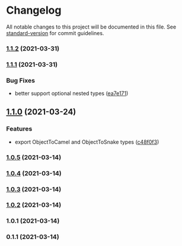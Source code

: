 # Changelog

All notable changes to this project will be documented in this file. See [standard-version](https://github.com/conventional-changelog/standard-version) for commit guidelines.

### [1.1.2](https://github.com/RossWilliams/ts-case-convert/compare/v1.1.1...v1.1.2) (2021-03-31)

### [1.1.1](https://github.com/RossWilliams/ts-case-convert/compare/v1.1.0...v1.1.1) (2021-03-31)


### Bug Fixes

* better support optional nested types ([ea7e171](https://github.com/RossWilliams/ts-case-convert/commit/ea7e1716abb445bd9b48c5a07028860cef962f1b))

## [1.1.0](https://github.com/RossWilliams/ts-case-convert/compare/v1.0.5...v1.1.0) (2021-03-24)


### Features

* export ObjectToCamel and ObjectToSnake types ([c48f0f3](https://github.com/RossWilliams/ts-case-convert/commit/c48f0f3f2b87f6eef6afcd818fb03869b564494a))

### [1.0.5](https://github.com/RossWilliams/ts-case-convert/compare/v1.0.4...v1.0.5) (2021-03-14)

### [1.0.4](https://github.com/RossWilliams/ts-case-convert/compare/v1.0.3...v1.0.4) (2021-03-14)

### [1.0.3](https://github.com/RossWilliams/ts-case-convert/compare/v1.0.2...v1.0.3) (2021-03-14)

### [1.0.2](https://github.com/RossWilliams/ts-case-convert/compare/v1.0.1...v1.0.2) (2021-03-14)

### 1.0.1 (2021-03-14)

### 0.1.1 (2021-03-14)
